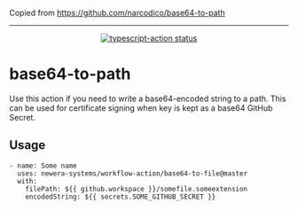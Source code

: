 Copied from https://github.com/narcodico/base64-to-path 


---

<p align="center">
  <a href="https://github.com/actions/typescript-action/actions"><img alt="typescript-action status" src="https://github.com/actions/typescript-action/workflows/build-test/badge.svg"></a>
</p>

# base64-to-path

Use this action if you need to write a base64-encoded string to a path. This can be used for certificate signing when key is kept as a base64 GitHub Secret.

## Usage
```
- name: Some name
  uses: newera-systems/workflow-action/base64-to-file@master
  with:
    filePath: ${{ github.workspace }}/somefile.someextension
    encodedString: ${{ secrets.SOME_GITHUB_SECRET }}
```
